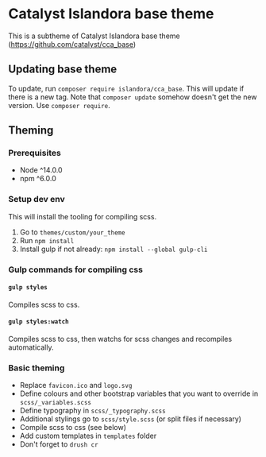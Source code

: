 # Catalyst Islandora base theme

This is a subtheme of Catalyst Islandora base theme (https://github.com/catalyst/cca_base)

## Updating base theme

To update, run `composer require islandora/cca_base`. This will update if there is a new tag.
Note that `composer update` somehow doesn't get the new version. Use `composer require`.

## Theming

### Prerequisites

* Node ^14.0.0
* npm ^6.0.0

### Setup dev env

This will install the tooling for compiling scss.

1. Go to `themes/custom/your_theme`
1. Run `npm install`
1. Install gulp if not already: `npm install --global gulp-cli`

### Gulp commands for compiling css

#### `gulp styles`

Compiles scss to css.

#### `gulp styles:watch`

Compiles scss to css, then watchs for scss changes and recompiles automatically.

### Basic theming

- Replace `favicon.ico` and `logo.svg`
- Define colours and other bootstrap variables that you want to override in `scss/_variables.scss`
- Define typography in `scss/_typography.scss`
- Additional stylings go to `scss/style.scss` (or split files if necessary)
- Compile scss to css (see below)
- Add custom templates in `templates` folder
- Don't forget to `drush cr`
